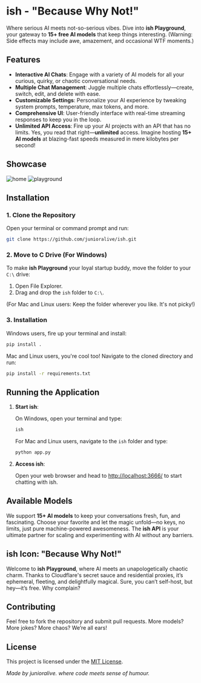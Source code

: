 # **ish** - "Because Why Not!"  
Where serious AI meets not-so-serious vibes. Dive into **ish Playground**, your gateway to **15+ free AI models** that keep things interesting. (Warning: Side effects may include awe, amazement, and occasional WTF moments.)

## Features

- **Interactive AI Chats**: Engage with a variety of AI models for all your curious, quirky, or chaotic conversational needs.
- **Multiple Chat Management**: Juggle multiple chats effortlessly—create, switch, edit, and delete with ease.
- **Customizable Settings**: Personalize your AI experience by tweaking system prompts, temperature, max tokens, and more.
- **Comprehensive UI**: User-friendly interface with real-time streaming responses to keep you in the loop.
- **Unlimited API Access**: Fire up your AI projects with an API that has no limits. Yes, you read that right—**unlimited** access. Imagine hosting **15+ AI models** at blazing-fast speeds measured in mere kilobytes per second!

## Showcase
![home](https://github.com/user-attachments/assets/020eb0fe-0963-4a0b-bb03-12b192a9e67b)
![playground](https://github.com/user-attachments/assets/b448d5c7-9cb6-4e53-ba0e-2956713231dd)

## Installation

### 1. Clone the Repository

Open your terminal or command prompt and run:

```bash
git clone https://github.com/junioralive/ish.git
```

### 2. Move to C Drive (For Windows)

To make **ish Playground** your loyal startup buddy, move the folder to your `C:\` drive:

1. Open File Explorer.
2. Drag and drop the `ish` folder to `C:\`.

(For Mac and Linux users: Keep the folder wherever you like. It's not picky!)

### 3. Installation

Windows users, fire up your terminal and install:

```bash
pip install . 
```

Mac and Linux users, you're cool too! Navigate to the cloned directory and run:

```bash
pip install -r requirements.txt
```

## Running the Application

1. **Start ish**:

   On Windows, open your terminal and type:

   ```bash
   ish
   ```

   For Mac and Linux users, navigate to the `ish` folder and type:

   ```bash
   python app.py
   ```

2. **Access ish**:

   Open your web browser and head to [http://localhost:3666/](http://localhost:3666/) to start chatting with ish.

## Available Models

We support **15+ AI models** to keep your conversations fresh, fun, and fascinating. Choose your favorite and let the magic unfold—no keys, no limits, just pure machine-powered awesomeness. The **ish API** is your ultimate partner for scaling and experimenting with AI without any barriers.

## ish Icon: "Because Why Not!"

Welcome to **ish Playground**, where AI meets an unapologetically chaotic charm. Thanks to Cloudflare's secret sauce and residential proxies, it’s ephemeral, fleeting, and delightfully magical. Sure, you can’t self-host, but hey—it’s free. Why complain?

## Contributing

Feel free to fork the repository and submit pull requests. More models? More jokes? More chaos? We’re all ears!

## License

This project is licensed under the [MIT License](LICENSE).

*Made by junioralive. where code meets sense of humour.*
